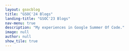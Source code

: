 ```yaml
---
layout: gsocblog
title: "GSOC'24 Blogs"
landing-title: "GSOC'23 Blogs"
nav-menu: true
description: "My experiences in Google Summer Of Code."
image: null
author: null
show_tile: true
---
```

